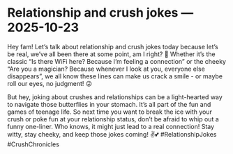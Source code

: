 # Relationship and crush jokes — 2025-10-23

Hey fam! Let’s talk about relationship and crush jokes today because let’s be real, we’ve all been there at some point, am I right? 🤣 Whether it’s the classic “Is there WiFi here? Because I’m feeling a connection” or the cheeky “Are you a magician? Because whenever I look at you, everyone else disappears”, we all know these lines can make us crack a smile - or maybe roll our eyes, no judgment! 😜 

But hey, joking about crushes and relationships can be a light-hearted way to navigate those butterflies in your stomach. It’s all part of the fun and games of teenage life. So next time you want to break the ice with your crush or poke fun at your relationship status, don’t be afraid to whip out a funny one-liner. Who knows, it might just lead to a real connection! Stay witty, stay cheeky, and keep those jokes coming! ✌️💕 #RelationshipJokes #CrushChronicles